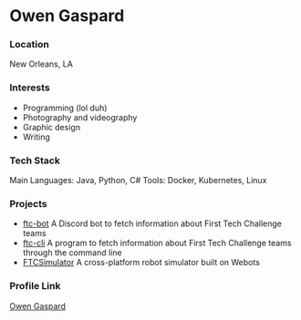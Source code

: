 # Owen Gaspard

### Location

New Orleans, LA

### Interests

- Programming (lol duh)
- Photography and videography
- Graphic design
- Writing

### Tech Stack

Main Languages: Java, Python, C#
Tools: Docker, Kubernetes, Linux 

### Projects

- [ftc-bot](https://github.com/owengaspard/ftc-bot) A Discord bot to fetch information about First Tech Challenge teams
- [ftc-cli](https://github.com/owengaspard/ftc-cli) A program to fetch information about First Tech Challenge teams through the command line
- [FTCSimulator](https://github.com/jesuitbluejays/FTCSimulator) A cross-platform robot simulator built on Webots

### Profile Link

[Owen Gaspard](https://github.com/owengaspard)